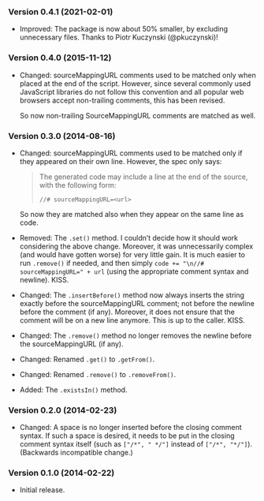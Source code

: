 ### Version 0.4.1 (2021-02-01) ###

- Improved: The package is now about 50% smaller, by excluding unnecessary
  files. Thanks to Piotr Kuczynski (@pkuczynski)!

### Version 0.4.0 (2015-11-12) ###

- Changed: sourceMappingURL comments used to be matched only when placed at
  the end of the script. However, since several commonly used JavaScript
  libraries do not follow this convention and all popular web browsers accept
  non-trailing comments, this has been revised.

  So now non-trailing SourceMappingURL comments are matched as well.

### Version 0.3.0 (2014-08-16) ###

- Changed: sourceMappingURL comments used to be matched only if they appeared
  on their own line. However, the spec only says:

  > The generated code may include a line at the end of the source, with the following form:
  >
  >     //# sourceMappingURL=<url>

  So now they are matched also when they appear on the same line as code.

- Removed: The `.set()` method. I couldn’t decide how it should work
  considering the above change. Moreover, it was unnecessarily complex (and
  would have gotten worse) for very little gain. It is much easier to run
  `.remove()` if needed, and then simply `code += "\n//# sourceMappingURL=" +
  url` (using the appropriate comment syntax and newline). KISS.

- Changed: The `.insertBefore()` method now always inserts the string exactly
  before the sourceMappingURL comment; not before the newline before the
  comment (if any). Moreover, it does not ensure that the comment will be on a
  new line anymore. This is up to the caller. KISS.

- Changed: The `.remove()` method no longer removes the newline before the
  sourceMappingURL (if any).

- Changed: Renamed `.get()` to `.getFrom()`.
- Changed: Renamed `.remove()` to `.removeFrom()`.

- Added: The `.existsIn()` method.

### Version 0.2.0 (2014-02-23) ###

- Changed: A space is no longer inserted before the closing comment syntax. If
  such a space is desired, it needs to be put in the closing comment syntax
  itself (such as `["/*", " */"]` instead of `["/*", "*/"]`). (Backwards
  incompatible change.)

### Version 0.1.0 (2014-02-22) ###

- Initial release.
